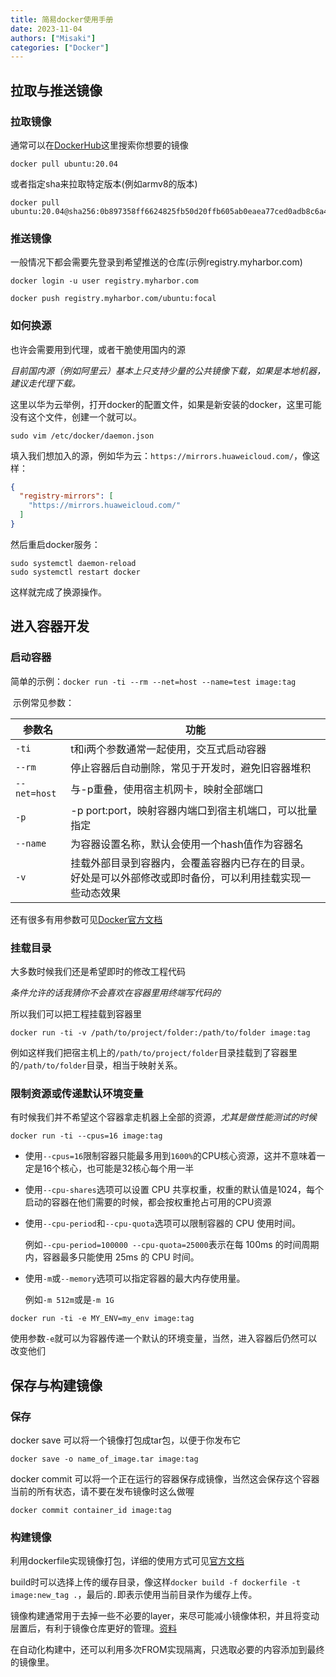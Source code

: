 ```yaml
---
title: 简易docker使用手册
date: 2023-11-04
authors: ["Misaki"]
categories: ["Docker"]
---
```


<!-- more -->

## 拉取与推送镜像

### 拉取镜像

通常可以在[DockerHub](https://hub.docker.com/)这里搜索你想要的镜像

~~~shell
docker pull ubuntu:20.04
~~~
或者指定sha来拉取特定版本(例如armv8的版本)
~~~shell
docker pull ubuntu:20.04@sha256:0b897358ff6624825fb50d20ffb605ab0eaea77ced0adb8c6a4b756513dec6fc
~~~

### 推送镜像

一般情况下都会需要先登录到希望推送的仓库(示例registry.myharbor.com)
~~~shell
docker login -u user registry.myharbor.com
~~~

~~~shell
docker push registry.myharbor.com/ubuntu:focal
~~~

### 如何换源

也许会需要用到代理，或者干脆使用国内的源

*目前国内源（例如阿里云）基本上只支持少量的公共镜像下载，如果是本地机器，建议走代理下载。*

这里以华为云举例，打开docker的配置文件，如果是新安装的docker，这里可能没有这个文件，创建一个就可以。

~~~shell
sudo vim /etc/docker/daemon.json
~~~

填入我们想加入的源，例如华为云：`https://mirrors.huaweicloud.com/`，像这样：

~~~json
{
  "registry-mirrors": [ 
    "https://mirrors.huaweicloud.com/"
  ]
}
~~~

然后重启docker服务：

~~~shell
sudo systemctl daemon-reload
sudo systemctl restart docker
~~~

这样就完成了换源操作。

## 进入容器开发

### 启动容器

​	简单的示例：`docker run -ti --rm --net=host --name=test image:tag`

​	示例常见参数：

| 参数名       | 功能                                                         |
| ------------ | ------------------------------------------------------------ |
| `-ti`        | t和i两个参数通常一起使用，交互式启动容器                     |
| `--rm`       | 停止容器后自动删除，常见于开发时，避免旧容器堆积             |
| `--net=host` | 与-p重叠，使用宿主机网卡，映射全部端口                       |
| `-p`         | -p port:port，映射容器内端口到宿主机端口，可以批量指定       |
| `--name`     | 为容器设置名称，默认会使用一个hash值作为容器名               |
| `-v`         | 挂载外部目录到容器内，会覆盖容器内已存在的目录。好处是可以外部修改或即时备份，可以利用挂载实现一些动态效果 |

还有很多有用参数可见[Docker官方文档](https://docs.docker.com/engine/reference/commandline/run/)

### 挂载目录

大多数时候我们还是希望即时的修改工程代码

*条件允许的话我猜你不会喜欢在容器里用终端写代码的*

所以我们可以把工程挂载到容器里

~~~shell
docker run -ti -v /path/to/project/folder:/path/to/folder image:tag
~~~

例如这样我们把宿主机上的`/path/to/project/folder`目录挂载到了容器里的`/path/to/folder`目录，相当于映射关系。

### 限制资源或传递默认环境变量

有时候我们并不希望这个容器拿走机器上全部的资源，*尤其是做性能测试的时候*

~~~shell
docker run -ti --cpus=16 image:tag
~~~

- 使用`--cpus=16`限制容器只能最多用到`1600%`的CPU核心资源，这并不意味着一定是16个核心，也可能是32核心每个用一半

- 使用`--cpu-shares`选项可以设置 CPU 共享权重，权重的默认值是1024，每个启动的容器在他们需要的时候，都会按权重抢占可用的CPU资源

- 使用`--cpu-period`和`--cpu-quota`选项可以限制容器的 CPU 使用时间。

  例如`--cpu-period=100000 --cpu-quota=25000`表示在每 100ms 的时间周期内，容器最多只能使用 25ms 的 CPU 时间。

- 使用`-m`或`--memory`选项可以指定容器的最大内存使用量。

  例如`-m 512m`或是`-m 1G`

~~~shell
docker run -ti -e MY_ENV=my_env image:tag
~~~

使用参数`-e`就可以为容器传递一个默认的环境变量，当然，进入容器后仍然可以改变他们

## 保存与构建镜像

### 保存

docker save 可以将一个镜像打包成tar包，以便于你发布它
~~~shell
docker save -o name_of_image.tar image:tag
~~~

docker commit 可以将一个正在运行的容器保存成镜像，当然这会保存这个容器当前的所有状态，请不要在发布镜像时这么做喔
~~~shell
docker commit container_id image:tag
~~~

### 构建镜像

利用dockerfile实现镜像打包，详细的使用方式可见[官方文档](https://docs.docker.com/engine/reference/builder/)

build时可以选择上传的缓存目录，像这样`docker build -f dockerfile -t image:new_tag .`，最后的`.`即表示使用当前目录作为缓存上传。

镜像构建通常用于去掉一些不必要的layer，来尽可能减小镜像体积，并且将变动层置后，有利于镜像仓库更好的管理。[资料](https://docs.docker.com/build/guide/layers/)

在自动化构建中，还可以利用多次FROM实现隔离，只选取必要的内容添加到最终的镜像里。
